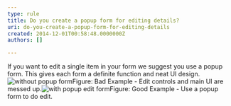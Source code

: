 ```yaml
---
type: rule
title: Do you create a popup form for editing details?
uri: do-you-create-a-popup-form-for-editing-details
created: 2014-12-01T00:58:48.0000000Z
authors: []

---
```


 
If you want to edit a single item in your form we suggest you use a  popup form. This gives each form a definite function and neat UI design.
 ![without popup form](http&#58;//www.ssw.com.au/ssw/Standards/Rules/Images/NonePopupEditForm.gif)Figure: Bad Example - Edit controls and main UI are messed up.![with popup edit form](http&#58;//www.ssw.com.au/ssw/Standards/Rules/Images/PopupEditForm.gif)Figure: Good Example - Use a popup form to do edit.
